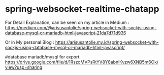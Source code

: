 # spring-websocket-realtime-chatapp
For Detail Explanation, can be seen on my article in Medium : https://medium.com/@arisusantolie/spring-websocket-with-sockjs-using-database-mysql-or-mariadb-html-javascript-21da7d71d936

Or in My personal Blog : https://arisusantolie.my.id/spring-websocket-with-sockjs-using-database-mysql-or-mariadb-html-javascript/

#database mariadb/mysql for export
https://drive.google.com/file/d/1RszoMVPsRtYV8Y8abniKvzw6XNB5m6Ok/view?usp=sharing
